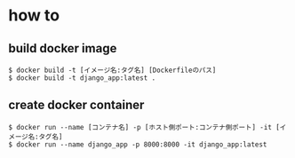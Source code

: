 # how to

## build docker image
```
$ docker build -t [イメージ名:タグ名] [Dockerfileのパス]
$ docker build -t django_app:latest .
```

## create docker container
```
$ docker run --name [コンテナ名] -p [ホスト側ポート:コンテナ側ポート] -it [イメージ名:タグ名]
$ docker run --name django_app -p 8000:8000 -it django_app:latest
```
